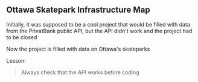 ## Ottawa Skatepark Infrastructure Map

 Initially, it was supposed to be a cool project that would be filled with data from the PrivatBank public API, but the API didn't work and the project had to be closed

 Now the project is filled with data on Ottawa's skateparks

Lesson:
> Always check that the API works before coding
